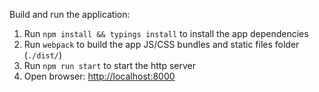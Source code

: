 Build and run the application:

1. Run `npm install && typings install` to install the app dependencies
1. Run `webpack` to build the app JS/CSS bundles and static files folder (`./dist/`)
1. Run `npm run start` to start the http server
1. Open browser: <http://localhost:8000>

